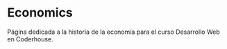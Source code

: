 # Economics

Página dedicada a la historia de la economía para el curso Desarrollo Web en Coderhouse.


